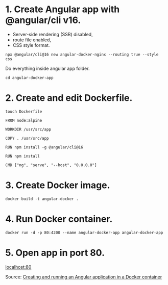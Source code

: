 # 1. Create Angular app with @angular/cli v16.
- Server-side rendering (SSR) disabled,
- route file enabled, 
- CSS style format.

```
npx @angular/cli@16 new angular-docker-nginx --routing true --style css
```

Do everything inside angular app folder.

```
cd angular-docker-app
```

# 2. Create and edit Dockerfile.

```
touch Dockerfile
```

```
FROM node:alpine

WORKDIR /usr/src/app

COPY . /usr/src/app

RUN npm install -g @angular/cli@16

RUN npm install

CMD ["ng", "serve", "--host", "0.0.0.0"]
```

# 3. Create Docker image.

```
docker build -t angular-docker .
```

# 4. Run Docker container.

```
docker run -d -p 80:4200 --name angular-docker-app angular-docker-app
```

# 5. Open app in port 80.

[localhost:80](http://localhost:80/)

Source:
[Creating and running an Angular application in a Docker container](https://dev.to/rodrigokamada/creating-and-running-an-angular-application-in-a-docker-container-40mk)